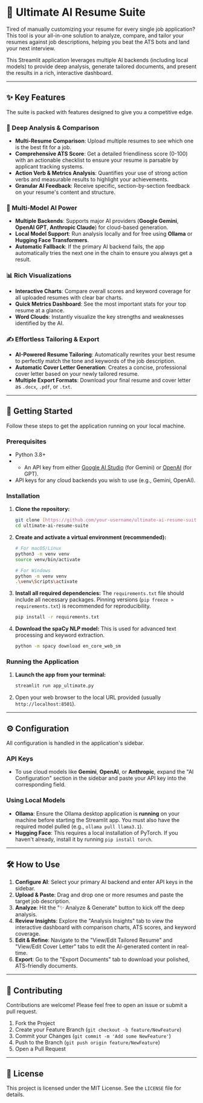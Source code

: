 # 🚀 Ultimate AI Resume Suite

Tired of manually customizing your resume for every single job application? This tool is your all-in-one solution to analyze, compare, and tailor your resumes against job descriptions, helping you beat the ATS bots and land your next interview.

This Streamlit application leverages multiple AI backends (including local models) to provide deep analysis, generate tailored documents, and present the results in a rich, interactive dashboard.



---

## ✨ Key Features

The suite is packed with features designed to give you a competitive edge.

### 🔬 Deep Analysis & Comparison
* **Multi-Resume Comparison**: Upload multiple resumes to see which one is the best fit for a job.
* **Comprehensive ATS Score**: Get a detailed friendliness score (0-100) with an actionable checklist to ensure your resume is parsable by applicant tracking systems.
* **Action Verb & Metrics Analysis**: Quantifies your use of strong action verbs and measurable results to highlight your achievements.
* **Granular AI Feedback**: Receive specific, section-by-section feedback on your resume's content and structure.

### 🤖 Multi-Model AI Power
* **Multiple Backends**: Supports major AI providers (**Google Gemini**, **OpenAI GPT**, **Anthropic Claude**) for cloud-based generation.
* **Local Model Support**: Run analysis locally and for free using **Ollama** or **Hugging Face Transformers**.
* **Automatic Fallback**: If the primary AI backend fails, the app automatically tries the next one in the chain to ensure you always get a result.

### 📊 Rich Visualizations
* **Interactive Charts**: Compare overall scores and keyword coverage for all uploaded resumes with clear bar charts.
* **Quick Metrics Dashboard**: See the most important stats for your top resume at a glance.
* **Word Clouds**: Instantly visualize the key strengths and weaknesses identified by the AI.

### ✍️ Effortless Tailoring & Export
* **AI-Powered Resume Tailoring**: Automatically rewrites your best resume to perfectly match the tone and keywords of the job description.
* **Automatic Cover Letter Generation**: Creates a concise, professional cover letter based on your newly tailored resume.
* **Multiple Export Formats**: Download your final resume and cover letter as `.docx`, `.pdf`, or `.txt`.

---

## 🚀 Getting Started

Follow these steps to get the application running on your local machine.

### Prerequisites
* Python 3.8+
* -   An API key from either [Google AI Studio](https://ai.google.dev/) (for Gemini) or [OpenAI](https://platform.openai.com/account/api-keys) (for GPT).
* API keys for any cloud backends you wish to use (e.g., Gemini, OpenAI).

### Installation
1.  **Clone the repository:**
    ```bash
    git clone [https://github.com/your-username/ultimate-ai-resume-suite.git](https://github.com/your-username/ultimate-ai-resume-suite.git)
    cd ultimate-ai-resume-suite
    ```

2.  **Create and activate a virtual environment (recommended):**
    ```bash
    # For macOS/Linux
    python3 -m venv venv
    source venv/bin/activate

    # For Windows
    python -m venv venv
    .\venv\Scripts\activate
    ```

3.  **Install all required dependencies:**
    The `requirements.txt` file should include all necessary packages. Pinning versions (`pip freeze > requirements.txt`) is recommended for reproducibility.
    ```bash
    pip install -r requirements.txt
    ```

4.  **Download the spaCy NLP model:**
    This is used for advanced text processing and keyword extraction.
    ```bash
    python -m spacy download en_core_web_sm
    ```

### Running the Application
1.  **Launch the app from your terminal:**
    ```bash
    streamlit run app_ultimate.py
    ```
2.  Open your web browser to the local URL provided (usually `http://localhost:8501`).

---

## ⚙️ Configuration

All configuration is handled in the application's sidebar.

### API Keys
* To use cloud models like **Gemini**, **OpenAI**, or **Anthropic**, expand the "AI Configuration" section in the sidebar and paste your API key into the corresponding field.

### Using Local Models
* **Ollama**: Ensure the Ollama desktop application is **running** on your machine before starting the Streamlit app. You must also have the required model pulled (e.g., `ollama pull llama3.1`).
* **Hugging Face**: This requires a local installation of PyTorch. If you haven't already, install it by running `pip install torch`.

---

## 🛠️ How to Use

1.  **Configure AI**: Select your primary AI backend and enter API keys in the sidebar.
2.  **Upload & Paste**: Drag and drop one or more resumes and paste the target job description.
3.  **Analyze**: Hit the "✨ Analyze & Generate" button to kick off the deep analysis.
4.  **Review Insights**: Explore the "Analysis Insights" tab to view the interactive dashboard with comparison charts, ATS scores, and keyword coverage.
5.  **Edit & Refine**: Navigate to the "View/Edit Tailored Resume" and "View/Edit Cover Letter" tabs to edit the AI-generated content in real-time.
6.  **Export**: Go to the "Export Documents" tab to download your polished, ATS-friendly documents.

---

## 🤝 Contributing

Contributions are welcome! Please feel free to open an issue or submit a pull request.

1.  Fork the Project
2.  Create your Feature Branch (`git checkout -b feature/NewFeature`)
3.  Commit your Changes (`git commit -m 'Add some NewFeature'`)
4.  Push to the Branch (`git push origin feature/NewFeature`)
5.  Open a Pull Request

---

## 📜 License

This project is licensed under the MIT License. See the `LICENSE` file for details.
